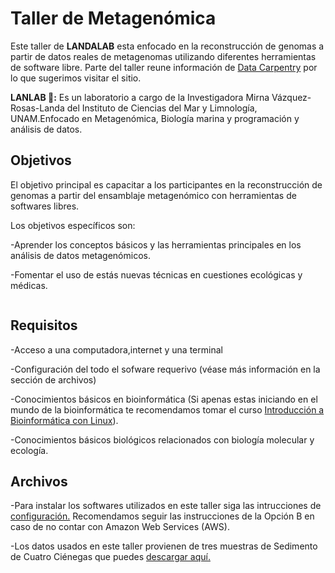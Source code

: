 # Taller de Metagenómica

Este taller de **LANDALAB** esta enfocado en la reconstrucción de genomas a partir de datos reales de metagenomas utilizando diferentes herramientas de software libre. Parte del taller reune información de [Data Carpentry](https://carpentries-lab.github.io/metagenomics-analysis/) por lo que sugerimos visitar el sitio.

**LANLAB 🧬:** Es un laboratorio a cargo de la Investigadora Mirna Vázquez-Rosas-Landa del Instituto de Ciencias del Mar y Limnología, UNAM.Enfocado en Metagenómica, Biología marina y programación y análisis de datos.

## Objetivos

El objetivo principal es capacitar a los participantes en la reconstrucción de genomas a partir del ensamblaje metagenómico con herramientas de softwares libres.

Los objetivos específicos son:

-Aprender los conceptos básicos y las herramientas principales en los análisis de datos metagenómicos.

-Fomentar el uso de estás nuevas técnicas en cuestiones ecológicas y médicas.

```         
```

## Requisitos

-Acceso a una computadora,internet y una terminal

-Configuración del todo el sofware requerivo (véase más información en la sección de archivos)

-Conocimientos básicos en bioinformática (Si apenas estas iniciando en el mundo de la bioinformática te recomendamos tomar el curso [Introducción a Bioinformática con Linux](https://github.com/landalab0/IntroduccionBioinformaticaLinux/tree/main)).

-Conocimientos básicos biológicos relacionados con biología molecular y ecología.

## Archivos

-Para instalar los softwares utilizados en este taller siga las intrucciones de [configuración.](https://carpentries-lab.github.io/metagenomics-workshop/setup.html) Recomendamos seguir las instrucciones de la Opción B en caso de no contar con Amazon Web Services (AWS).

-Los datos usados en este taller provienen de tres muestras de Sedimento de Cuatro Ciénegas que puedes [descargar aquí.](https://zenodo.org/records/7010950)

